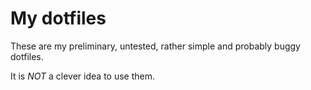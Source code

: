 # My dotfiles
These are my preliminary, untested, rather simple and probably buggy dotfiles. 

It is _NOT_ a clever idea to use them. 

